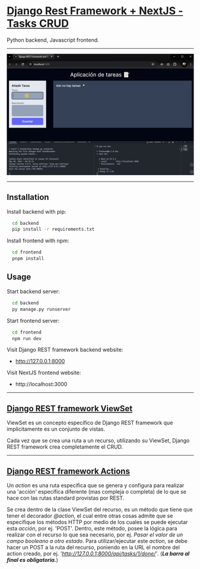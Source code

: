 
  # [Django Rest Framework + NextJS - Tasks CRUD](https://www.youtube.com/watch?v=2yvbLC9Fxkk)

  Python backend, Javascript frontend.

---

![Tasks App Preview](Final_Result_Preview.gif)

---

  ## Installation

  Install backend with pip:

  ```bash
    cd backend
    pip install -r requirements.txt
  ```

  Install frontend with npm:

  ```bash
    cd frontend
    pnpm install
  ```

  ## Usage

  Start backend server:

  ```bash
    cd backend
    py manage.py runserver
  ```

  Start frontend server:

  ```bash
    cd frontend
    npm run dev
  ```

  Visit Django REST framework backend website:

  - http://127.0.0.1:8000

  Visit NextJS frontend website:

  - http://localhost:3000

---

  ## [Django REST framework ViewSet](https://www.django-rest-framework.org/api-guide/viewsets/)

  ViewSet es un concepto específico de Django REST framework
  que implicitamente es un conjunto de vistas.

  Cada vez que se crea una ruta a un recurso, utilizando su ViewSet, Django REST framework crea completamente el CRUD.

---

  ## [Django REST framework Actions](https://www.django-rest-framework.org/api-guide/viewsets/#marking-extra-actions-for-routing)

  Un _action_ es una ruta específica que se genera y configura para realizar una 'acción' específica diferente (mas compleja o completa) de lo que se hace con las rutas standard provistas por REST.

  Se crea dentro de la clase ViewSet del recurso, es un método que tiene que tener el decorador _@action_, el cual entre otras cosas admite que se especifique los métodos HTTP por medio de los cuales se puede ejecutar esta _acción_, por ej. 'POST'.
  Dentro, este método, posee la lógica para realizar con el recurso lo que sea necesario, por ej. _Pasar el valor de un campo booleano a otro estado._
  Para utilizar/ejecutar este _action_, se debe hacer un POST a la ruta del recurso, poniendo en la URL el nombre del action creado, por ej. _'http://127.0.0.1:8000/api/tasks/1/done/'_. (_**La barra al final es obligatoria.**_)
